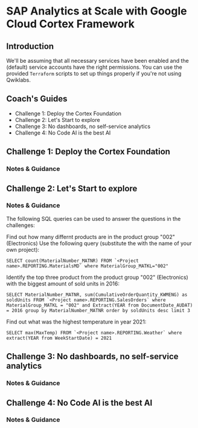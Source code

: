 # SAP Analytics at Scale with Google Cloud Cortex Framework

## Introduction

We'll be assuming that all necessary services have been enabled and the (default) service accounts have the right permissions. You can use the provided `Terraform` scripts to set up things properly if you're not using Qwiklabs.

## Coach's Guides

- Challenge 1: Deploy the Cortex Foundation
- Challenge 2: Let's Start to explore
- Challenge 3: No dashboards, no self-service analytics
- Challenge 4: No Code AI is the best AI

## Challenge 1: Deploy the Cortex Foundation

### Notes & Guidance


## Challenge 2: Let's Start to explore

### Notes & Guidance
The following SQL queries can be used to answer the questions in the challenges:

Find out how many differnt products are in the product group "002" (Electronics) Use the following query (substitute the with the name of your own project):
```
SELECT count(MaterialNumber_MATNR) FROM `<Project name>.REPORTING.MaterialsMD` where MaterialGroup_MATKL="002"
```

Identify the top three product from the product group "002" (Electronics) with the biggest amount of sold units in 2016:
```
SELECT MaterialNumber_MATNR, sum(CumulativeOrderQuantity_KWMENG) as soldUnits FROM `<Project name>.REPORTING.SalesOrders` where MaterialGroup_MATKL = "002" and Extract(YEAR from DocumentDate_AUDAT) = 2016 group by MaterialNumber_MATNR order by soldUnits desc limit 3
```

Find out what was the highest temperature in year 2021:
```
SELECT max(MaxTemp) FROM `<Project name>.REPORTING.Weather` where extract(YEAR from WeekStartDate) = 2021
```


## Challenge 3: No dashboards, no self-service analytics

### Notes & Guidance



## Challenge 4: No Code AI is the best AI

### Notes & Guidance


